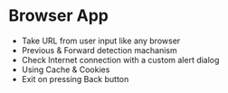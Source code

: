 # Browser App


* Take URL from user input like any browser
* Previous & Forward detection machanism
* Check Internet connection with a custom alert dialog
* Using Cache & Cookies
* Exit on pressing Back button
